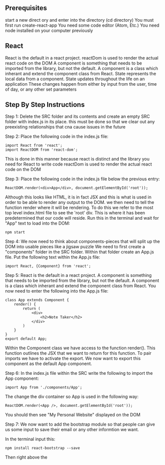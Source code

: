 ## Prerequisites
start a new direct ory and enter into the directory (cd directory)
You must first run create-react-app <desiredName>
You need some code editor (Atom, Etc.)
You need node installed on your computer previously

## React

React is the default in a react project. 
reactDom is used to render the actual react code on the DOM
A component is something that needs to be imported from the library, but not the default. 
A component is a class which inherant and extend the component class from React.
State represents the local data from a component.
State updates throughout the life on an application
These changes happen from either by input from the user, time of day, or any other set parameters


## Step By Step Instructions
Step 1: Delete the SRC folder and its contents and create an empty SRC folder with index.js in its place.
this must be done so that we clear out any preexisting relationships that cna cause issues in the future

Step 2: Place the following code in the index.js file:
```
import React from 'react';
import ReactDOM from 'react-dom';
```
This is done in this manner because react is distinct and the library you need for React to write code
reactDom is used to render the actual react code on the DOM

Step 3: Place the following code in the index.js file below the previous entry:
```
ReactDOM.render(<div>App</div>, document.getElementById('root'));
```
Although this looks like HTML, it is in fact JSX and this is what is used in order to be able to render any output to the     DOM. we then need to tell the function render where it will be rendering. To do this we refer to the most top level           index.html file to see the 'root' div. This is where it has been predetermined that our code will reside.
Run this in the terminal and wait for "App" text to load into the DOM:
```
npm start
```

Step 4: We now need to think about components-pieces that will split up the DOM into usable pieces like a jigsaw puzzle
We need to first create a "components" folder in the SRC folder. Within that folder create an App.js file. Put the following text within the App.js file: 
```
import React, {Component} from 'react';
```

Step 5: React is the default in a react project. A component is something that needs to be imported from the library, but not the default. A component is a class which inherant and extend the component class from React. You now need to enter the following into the App.js file:
```
class App extends Component {
    render() {
        return (
            <div>
                <h2>Note Taker</h2>
            </div>
        )
    }
}
export default App;
```
Within the Component class we have access to the function render(). This function outlines the JSX that we want to return for this function. To pair imports we have to activate the export. We now want to export this component as the default App component. 

Step 6: In the index.js file within the SRC write the following to import the App component:
```
import App from './components/App';
```
The change the div container so App is used in the following way:
```
ReactDOM.render(<App />, document.getElementById('root'));
```
You should then see "My Personal Website" displayed on the DOM

Step 7: We now want to add the bootstrap module so that people can give us some input to save their email or any other informtion we want.

In the terminal input this:
```
npm install react-bootstrap --save
```
Then right above the <title>ReactApp<title> area  in the main index.html file input this link for bootstrap styling:
```
<link rel="stylesheet" href="https://maxcdn.bootstrapcdn.com/bootstrap/3.3.7/css/bootstrap.min.css" integrity="sha384-BVYiiSIFeK1dGmJRAkycuHAHRg32OmUcww7on3RYdg4Va+PmSTsz/K68vbdEjh4u" crossorigin="anonymous">
```
**You might need to run npm install in the terminal thereafter

Step 8: We not need to add a button with submit (this part is optional depending on if you want someone to submit an email to you. 
We now need to update the App.js file as so:
```
import { Form, FormControl, Button } from 'react-bootstrap';

class App extends Component {
    render() {
        return (
            <div>
                <h2>Note Taker</h2>
                <Form>
                    <FormControl />
                    <Button>Submit</Button>
                </Form>
                    
            </div>
        )
    }
}
```
This will import the Form, FormControl and Button from the react-bootstrap library. We will them inplement them into the DOM by using the bootstrap components. FormControl is just a React way of saying input.

Step 9: It is time to start to capture the information from the buttons in order to facilitate the usefulness of the appp. To do this we need to add "state" to our App component. To do this we need to walk through some steps in order to understand what is occuring. The first thing is to add a constructor() and super() in order to create a way to add this state.
Add this to App.js at the top:
```
class App extends Component {
    constructor() {
        super();

        this.state = {
            text: ''
        }
    }
```
This allows us to give a state which will capture text as a group of objects. In order to see how this is done we ned to make some changes to the FormControl method in the bottom of the app.js file. to do this we make this change to the file:
```
return (
            <div>
                <h2>Note Taker</h2>
                <Form>
                    <FormControl onChange={event => {console.log(event.target.value)}} />
                    <Button>Submit</Button>
                </Form>
                    
            </div>
        )
```
This allows us to console the changes and see how the state is changes by our entry into the file. the EVENT is what the onChange fires when we make changes to the DOM. The => then points to the body of the function which allows us to capture this within the state. The setState() function must now be inplementsed to catch this chnage within the component's state. 

Step 10: We now need to make further changes to the FormControl area:
```
return (
            <div>
                <h2>Note Taker</h2>
                <Form>
                    <FormControl onChange={event => this.setState({ text: event.target.value })} />
                    <Button>Submit</Button>
                </Form>
                    
            </div>
        )
 ```
 The setState() function recieves an object as its arguement with the key pertaining to what data we want to update. So now we are updating the text with this event's value (literally). But we are still not limiting how many objects are captured. In order to limit this contant change in what object we are capturing because React will constantly want to capture objects (as it nature intends). Add the content in the Button area of App.js in order to facilitate this change:
 ```
<Button onClick={() => console.log(this.state)}>Submit</Button>
```
open the DOM and what should be happening is that the console will display App.js:18 {text: "hey there "}
This lets you know that you are in fact chnaging the state of the Component in App.js
Right now, however the app looks a bit ugly and misconbobulated.  So we need to change that.

Step 11: To start to organize all our CSS we will be creating an index.css file within our SRC folder. We need to now think about how our page will be organized. For this moment we will just put the form in the middle of the page. To do this we need to add the following into the CSS file:
```
body {
    text-align: center;
    padding: 5%;
}
```
We then need to add the following to the top of the index.js file:
```
import './index.css';
```
This will automatically import the styling for us. 
We now need to make the following changes and additions to the App.js file:
```
<Form inline>
<FormControl onChange={event => this.setState({ text: event.target.value })} />
{' '}
<Button onClick={() => console.log(this.state)}>Submit</Button>
```
the inline addition to Form will allow the text box and button to be next to eachother (make sure that your out of the console log) and adding a space between the input and the button.
